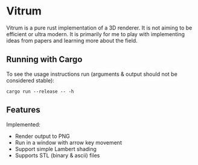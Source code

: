 # Vitrum

Vitrum is a pure rust implementation of a 3D renderer. It is not aiming to be efficient or ultra modern.
It is primarily for me to play with implementing ideas from papers and learning more about the field.

## Running with Cargo

To see the usage instructions run (arguments & output should not be considered stable):

```
cargo run --release -- -h
```

## Features

Implemented:

 - Render output to PNG
 - Run in a window with arrow key movement
 - Support simple Lambert shading
 - Supports STL (binary & ascii) files
